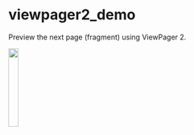 # viewpager2_demo
Preview the next page (fragment) using ViewPager 2.

<img src="https://user-images.githubusercontent.com/103634274/226715790-883bce6f-a7a4-43c2-bcbd-2387a5c9bb3c.gif" width=20% height=20%>
